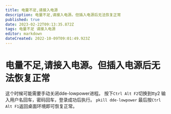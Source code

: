 ```yaml
---
title: 电量不足,请接入电源
description: 电量不足,请接入电源。但插入电源后无法恢复正常
published: true
date: 2023-02-22T09:13:35.872Z
tags: 电量不足 请接入电源
editor: markdown
dateCreated: 2022-10-09T09:01:49.923Z
---
```


# 电量不足,请接入电源。但插入电源后无法恢复正常
这个时候可能需要手动关闭dde-lowpower进程。
按下`Ctrl Alt F2`切换到tty2
输入用户名回车，密码回车，登录成功后执行。
`pkill dde-lowpower`
最后按`Ctrl Alt F1`返回桌面环境即可恢复正常。